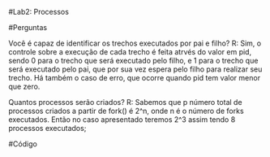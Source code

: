 #Lab2: Processos

#Perguntas

Você é capaz de identificar os trechos executados por pai e filho?
R: Sim, o controle sobre a execução de cada trecho é feita atrvés do valor em pid, sendo 0 para o trecho que será executado pelo filho, e 1 para o trecho que será executado pelo pai, que por sua vez espera pelo filho para realizar seu trecho. Há também o caso de erro, que ocorre quando pid tem valor menor que zero.

Quantos processos serão criados?
R: Sabemos que p número total de processos criados a partir de fork() é 2^n, onde n é o número de forks executados. Então no caso apresentado teremos 2^3 assim tendo 8 processos executados;

#Código 
